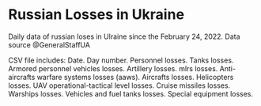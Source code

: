 # Russian Losses in Ukraine
 Daily data of russian loses in Ulraine since the February 24, 2022. Data source @GeneralStaffUA

CSV file includes:
Date. 
Day number. 
Personnel	losses. 
Tanks losses. 
Armored personnel vehicles	losses. 
Artillery	losses. 
mlrs	losses. 
Anti-aircrafts warfare systems	losses (aaws). 
Aircrafts	losses. 
Helicopters	losses. 
UAV operational-tactical level	losses. 
Cruise missiles	losses. 
Warships	losses. 
Vehicles and fuel tanks	losses. 
Special equipment losses. 

